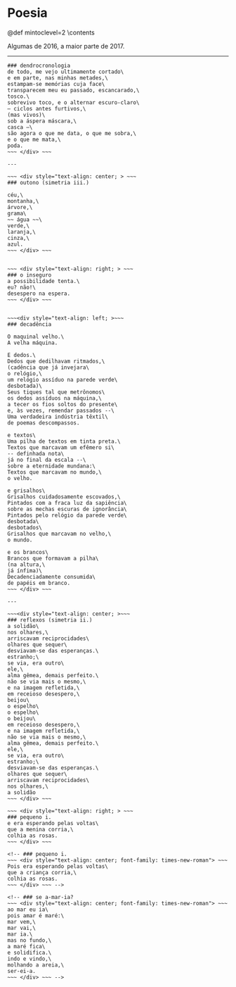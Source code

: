 # Poesia

@def mintoclevel=2
\contents

Algumas de 2016, a maior parte de 2017.

---

~~~ <div style="text-align: left; > ~~~
### dendrocronologia
de todo, me vejo ultimamente cortado\
e em parte, nas minhas metades,\
estampam-se memórias cuja face\
transparecem meu eu passado, escancarado,\
tosco.\
sobrevivo toco, e o alternar escuro-claro\
— ciclos antes furtivos,\
(mas vivos)\
sob a áspera máscara,\
casca —\
são agora o que me data, o que me sobra,\
e o que me mata,\
poda.
~~~ </div> ~~~

---

~~~ <div style="text-align: center; > ~~~
### outono (simetria iii.)

céu,\
montanha,\
árvore,\
grama\
~~ água ~~\
verde,\
laranja,\
cinza,\
azul.
~~~ </div> ~~~


~~~ <div style="text-align: right; > ~~~
### o inseguro
a possibilidade tenta.\
eu? não!\
desespero na espera.
~~~ </div> ~~~


~~~<div style="text-align: left; >~~~
### decadência

O maquinal velho.\
A velha máquina.

E dedos.\
Dedos que dedilhavam ritmados,\
(cadência que já invejara\
o relógio,\
um relógio assíduo na parede verde\
desbotada)\
Seus tiques tal que metrônomos\
os dedos assíduos na máquina,\
a tecer os fios soltos do presente\
e, às vezes, remendar passados --\
Uma verdadeira indústria têxtil\
de poemas descompassos.

e textos\
Uma pilha de textos em tinta preta.\
Textos que marcavam um efêmero si\
-- definhada nota\
já no final da escala --\
sobre a eternidade mundana:\
Textos que marcavam no mundo,\
o velho.

e grisalhos\
Grisalhos cuidadosamente escovados,\
Pintados com a fraca luz da sapiência\
sobre as mechas escuras de ignorância\
Pintados pelo relógio da parede verde\
desbotada\
desbotados\
Grisalhos que marcavam no velho,\
o mundo.

e os brancos\
Brancos que formavam​ a pilha\
(na altura,\
já ínfima)\
Decadenciadamente consumida\
de papéis em branco.
~~~ </div> ~~~

---

~~~<div style="text-align: center; >~~~
### reflexos (simetria ii.)
a solidão\
nos olhares,\
arriscavam reciprocidades\
olhares que sequer\
desviavam-se das esperanças.\
estranho;\
se via, era outro\
ele,\
alma gêmea, demais perfeito.\
não se via mais o mesmo,\
e na imagem refletida,\
em receioso desespero,\
beijou\
o espelho\
o espelho\
o beijou\
em receioso desespero,\
e na imagem refletida,\
não se via mais o mesmo,\
alma gêmea, demais perfeito.\
ele,\
se via, era outro\
estranho;\
desviavam-se das esperanças.\
olhares que sequer\
arriscavam reciprocidades\
nos olhares,\
a solidão
~~~ </div> ~~~

~~~ <div style="text-align: right; > ~~~
### pequeno i.
e era esperando pelas voltas\
que a menina corria,\
colhia as rosas.
~~~ </div> ~~~

<!-- ### pequeno i.
~~~ <div style="text-align: center; font-family: times-new-roman"> ~~~
Pois era esperando pelas voltas\
que a criança corria,\
colhia as rosas.
~~~ </div> ~~~ -->

<!-- ### se a-mar-ia?
~~~ <div style="text-align: center; font-family: times-new-roman"> ~~~
ao mar eu ia\
pois amar é maré:\
mar vem,\
mar vai,\
mar ia.\
mas no fundo,\
a maré fica\
e solidifica.\
indo e vindo,\
molhando a areia,\
ser-ei-a.
~~~ </div> ~~~ -->


